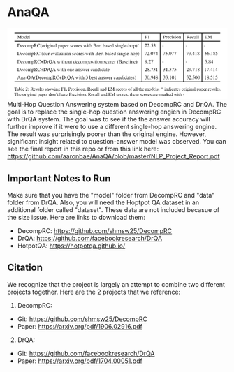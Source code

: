 # AnaQA
![AnaQA Results](https://github.com/aaronbae/AnaQA/blob/master/anaqa-results.PNG)
Multi-Hop Question Answering system based on DecompRC and Dr.QA. The goal is to replace the single-hop question answering engien in DecompRC with DrQA system. The goal was to see if the the answer accuracy will further improve if it were to use a different single-hop answering engine. The result was surprisingly poorer than the original engine. However, significant insight related to question-answer model was observed. You can see the final report in this repo or from this link here: https://github.com/aaronbae/AnaQA/blob/master/NLP_Project_Report.pdf

## Important Notes to Run
Make sure that you have the "model" folder from DecompRC and "data" folder from DrQA. Also, you will need the Hoptpot QA dataset in an additional folder called "dataset". These data are not included becasue of the size issue. Here are links to download them:
- DecompRC: https://github.com/shmsw25/DecompRC
- DrQA: https://github.com/facebookresearch/DrQA
- HotpotQA: https://hotpotqa.github.io/

## Citation
We recognize that the project is largely an attempt to combine two different projects together. Here are the 2 projects that we reference:
1. DecompRC:
  - Git: https://github.com/shmsw25/DecompRC
  - Paper: https://arxiv.org/pdf/1906.02916.pdf
2. DrQA:
  - Git: https://github.com/facebookresearch/DrQA
  - Paper: https://arxiv.org/pdf/1704.00051.pdf
